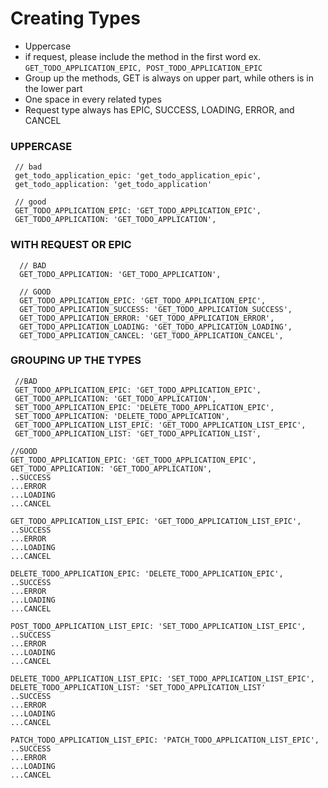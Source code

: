 # Creating Types

- Uppercase
- if request, please include the method in the first word ex.
  `GET_TODO_APPLICATION_EPIC, POST_TODO_APPLICATION_EPIC`
- Group up the methods, GET is always on upper part, while others is in the lower part
- One space in every related types
- Request type always has EPIC, SUCCESS, LOADING, ERROR, and CANCEL

### UPPERCASE

```
 // bad
 get_todo_application_epic: 'get_todo_application_epic',
 get_todo_application: 'get_todo_application'

 // good
 GET_TODO_APPLICATION_EPIC: 'GET_TODO_APPLICATION_EPIC',
 GET_TODO_APPLICATION: 'GET_TODO_APPLICATION',
```

### WITH REQUEST OR EPIC

```
  // BAD
  GET_TODO_APPLICATION: 'GET_TODO_APPLICATION',

  // GOOD
  GET_TODO_APPLICATION_EPIC: 'GET_TODO_APPLICATION_EPIC',
  GET_TODO_APPLICATION_SUCCESS: 'GET_TODO_APPLICATION_SUCCESS',
  GET_TODO_APPLICATION_ERROR: 'GET_TODO_APPLICATION_ERROR',
  GET_TODO_APPLICATION_LOADING: 'GET_TODO_APPLICATION_LOADING',
  GET_TODO_APPLICATION_CANCEL: 'GET_TODO_APPLICATION_CANCEL',
```

### GROUPING UP THE TYPES

```
 //BAD
 GET_TODO_APPLICATION_EPIC: 'GET_TODO_APPLICATION_EPIC',
 GET_TODO_APPLICATION: 'GET_TODO_APPLICATION',
 SET_TODO_APPLICATION_EPIC: 'DELETE_TODO_APPLICATION_EPIC',
 SET_TODO_APPLICATION: 'DELETE_TODO_APPLICATION',
 GET_TODO_APPLICATION_LIST_EPIC: 'GET_TODO_APPLICATION_LIST_EPIC',
 GET_TODO_APPLICATION_LIST: 'GET_TODO_APPLICATION_LIST',

//GOOD
GET_TODO_APPLICATION_EPIC: 'GET_TODO_APPLICATION_EPIC',
GET_TODO_APPLICATION: 'GET_TODO_APPLICATION',
..SUCCESS
...ERROR
...LOADING
...CANCEL

GET_TODO_APPLICATION_LIST_EPIC: 'GET_TODO_APPLICATION_LIST_EPIC',
..SUCCESS
...ERROR
...LOADING
...CANCEL

DELETE_TODO_APPLICATION_EPIC: 'DELETE_TODO_APPLICATION_EPIC',
..SUCCESS
...ERROR
...LOADING
...CANCEL

POST_TODO_APPLICATION_LIST_EPIC: 'SET_TODO_APPLICATION_LIST_EPIC',
..SUCCESS
...ERROR
...LOADING
...CANCEL

DELETE_TODO_APPLICATION_LIST_EPIC: 'SET_TODO_APPLICATION_LIST_EPIC',
DELETE_TODO_APPLICATION_LIST: 'SET_TODO_APPLICATION_LIST'
..SUCCESS
...ERROR
...LOADING
...CANCEL

PATCH_TODO_APPLICATION_LIST_EPIC: 'PATCH_TODO_APPLICATION_LIST_EPIC',
..SUCCESS
...ERROR
...LOADING
...CANCEL
```
